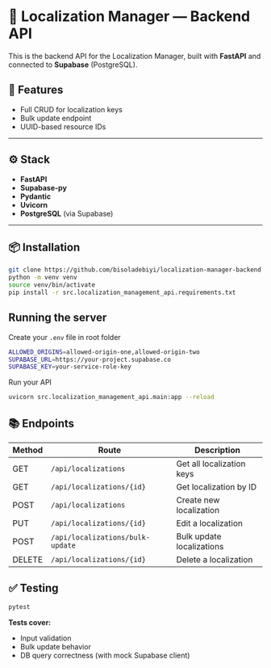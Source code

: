 # 🔧 Localization Manager — Backend API

This is the backend API for the Localization Manager, built with **FastAPI** and connected to **Supabase** (PostgreSQL).

## 🌟 Features

- Full CRUD for localization keys
- Bulk update endpoint
- UUID-based resource IDs

---

## ⚙️ Stack

- **FastAPI**
- **Supabase-py**
- **Pydantic**
- **Uvicorn** 
- **PostgreSQL** (via Supabase)

---

## 📦 Installation

```bash
git clone https://github.com/bisoladebiyi/localization-manager-backend.git
python -m venv venv
source venv/bin/activate
pip install -r src.localization_management_api.requirements.txt
```

## Running the server

Create your `.env` file in root folder

```bash
ALLOWED_ORIGINS=allowed-origin-one,allowed-origin-two
SUPABASE_URL=https://your-project.supabase.co
SUPABASE_KEY=your-service-role-key
```

Run your API

```bash
uvicorn src.localization_management_api.main:app --reload
```

## 📚 Endpoints

| Method | Route                              | Description                  |
|--------|------------------------------------|------------------------------|
| GET    | `/api/localizations`               | Get all localization keys    |
| GET    | `/api/localizations/{id}`          | Get localization by ID       |
| POST   | `/api/localizations`               | Create new localization      |
| PUT    | `/api/localizations/{id}`          | Edit a localization          |
| POST   | `/api/localizations/bulk-update`   | Bulk update localizations    |
| DELETE | `/api/localizations/{id}`          | Delete a localization        |

## ✅ Testing

```bash
pytest
```
**Tests cover:**

- Input validation  
- Bulk update behavior  
- DB query correctness (with mock Supabase client)

